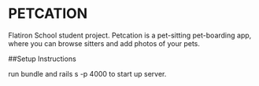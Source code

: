 # PETCATION

Flatiron School student project.
Petcation is a pet-sitting pet-boarding app, where you can browse sitters and add photos of your pets.

##Setup Instructions

run bundle and rails s -p 4000 to start up server.
